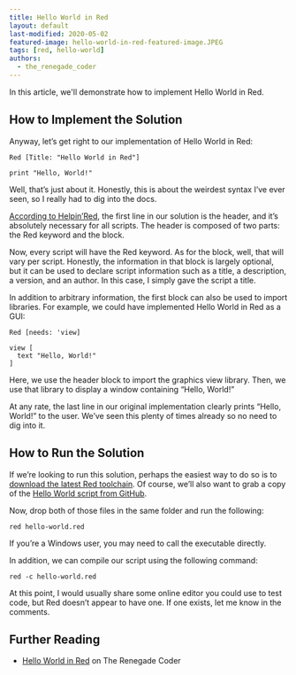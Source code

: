 ```yaml
---
title: Hello World in Red
layout: default
last-modified: 2020-05-02
featured-image: hello-world-in-red-featured-image.JPEG
tags: [red, hello-world]
authors:
  - the_renegade_coder
---
```


In this article, we'll demonstrate how to implement Hello World in Red.

## How to Implement the Solution

Anyway, let’s get right to our implementation of Hello World in Red:

```red
Red [Title: "Hello World in Red"]

print "Hello, World!"
```

Well, that’s just about it. Honestly, this is about the weirdest syntax
I’ve ever seen, so I really had to dig into the docs.

[According to Helpin’Red][1], the first line in our solution is the header,
and it’s absolutely necessary for all scripts. The header is composed of two
parts: the Red keyword and the block.

Now, every script will have the Red keyword. As for the block, well, that
will vary per script. Honestly, the information in that block is largely
optional, but it can be used to declare script information such as a title,
a description, a version, and an author. In this case, I simply gave the
script a title.

In addition to arbitrary information, the first block can also be used to
import libraries. For example, we could have implemented Hello World in
Red as a GUI:

```red
Red [needs: 'view]

view [
  text "Hello, World!"
]
```

Here, we use the header block to import the graphics view library. Then,
we use that library to display a window containing “Hello, World!”

At any rate, the last line in our original implementation clearly prints
“Hello, World!” to the user. We’ve seen this plenty of times already so
no need to dig into it.

## How to Run the Solution

If we’re looking to run this solution, perhaps the easiest way to do so
is to [download the latest Red toolchain][2]. Of course, we’ll also want
to grab a copy of the [Hello World script from GitHub][3].

Now, drop both of those files in the same folder and run the following:

```console
red hello-world.red
```

If you’re a Windows user, you may need to call the executable directly.

In addition, we can compile our script using the following command:

```console
red -c hello-world.red
```

At this point, I would usually share some online editor you could use to test
code, but Red doesn’t appear to have one. If one exists, let me know in
the comments.

## Further Reading

- [Hello World in Red][4] on The Renegade Coder

[1]: http://helpin.red/
[2]: https://www.red-lang.org/p/download.html
[3]: https://github.com/jrg94/sample-programs/blob/master/archive/r/red/hello-world.red
[4]: https://therenegadecoder.com/code/hello-world-in-red/

